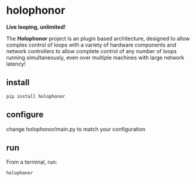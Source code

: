# holophonor
**Live looping, unlimited!**

The **Holophonor** project is an plugin based architecture, designed to allow complex control of loops with a variety of hardware components and network controllers to allow complete control of any number of loops running simultaneously, even over multiple machines with large network latency!

## install
`pip install holophonor`

## configure
change holophonor/main.py to match your configuration

## run
From a terminal, run:

`holophonor`

